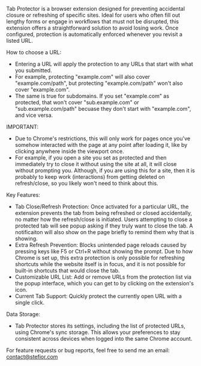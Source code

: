 Tab Protector is a browser extension designed for preventing accidental closure or refreshing of specific sites. Ideal for users who often fill out lengthy forms or engage in workflows that must not be disrupted, this extension offers a straightforward solution to avoid losing work. Once configured, protection is automatically enforced whenever you revisit a listed URL.

How to choose a URL:
- Entering a URL will apply the protection to any URLs that start with what you submitted.
- For example, protecting "example.com" will also cover "example.com/path", but protecting "example.com/path" won't also cover "example.com".
- The same is true for subdomains. If you set "example.com" as protected, that won't cover "sub.example.com" or "sub.example.com/path" becuase they don't start with "example.com", and vice versa.

IMPORTANT:
- Due to Chrome's restrictions, this will only work for pages once you've somehow interacted with the page at any point after loading it, like by clicking anywhere inside the viewport once.
- For example, if you open a site you set as protected and then immediately try to close it without using the site at all, it will close without prompting you. Although, if you are using this for a site, then it is probably to keep work (interactions) from getting deleted on refresh/close, so you likely won't need to think about this.

Key Features:
- Tab Close/Refresh Protection:
    Once activated for a particular URL, the extension prevents the tab from being refreshed or closed accidentally, no matter how the refresh/close is initiated. Users attempting to close a protected tab will see popup asking if they truly want to close the tab. A notificaiton will also show on the page briefly to remind them why that is showing.
- Extra Refresh Prevention:
    Blocks unintended page reloads caused by pressing keys like F5 or Ctrl+R without showing the prompt. Due to how Chrome is set up, this extra protection is only possible for refreshing shortcuts while the website itself is in focus, and it is not possible for built-in shortcuts that would close the tab.
- Customizable URL List:
    Add or remove URLs from the protection list via the popup interface, which you can get to by clicking on the extension's icon.
- Current Tab Support:
    Quickly protect the currently open URL with a single click.

Data Storage:
- Tab Protector stores its settings, including the list of protected URLs, using Chrome's sync storage. This allows your preferences to stay consistent across devices when logged into the same Chrome account.


For feature requests or bug reports, feel free to send me an email: contact@stefior.com
